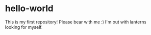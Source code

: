 # hello-world
This is my first repository! Please bear with me :)
I'm out with lanterns looking for myself.
